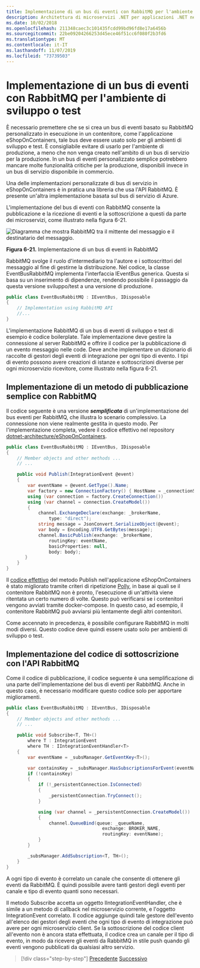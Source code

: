 ```yaml
---
title: Implementazione di un bus di eventi con RabbitMQ per l'ambiente di sviluppo o test
description: Architettura di microservizi .NET per applicazioni .NET nei contenitori | Implementazione della messaggistica di un bus di eventi con RabbitMQ per l'integrazione di eventi per gli ambienti di sviluppo o test.
ms.date: 10/02/2018
ms.openlocfilehash: 211348caec3c101435fcdd99bd96fd8e17a6456b
ms.sourcegitcommit: 22be09204266253d45ece46f51cc6f080f2b3fd6
ms.translationtype: MT
ms.contentlocale: it-IT
ms.lasthandoff: 11/07/2019
ms.locfileid: "73739503"
---
```

# <a name="implementing-an-event-bus-with-rabbitmq-for-the-development-or-test-environment"></a>Implementazione di un bus di eventi con RabbitMQ per l'ambiente di sviluppo o test

È necessario premettere che se si crea un bus di eventi basato su RabbitMQ personalizzato in esecuzione in un contenitore, come l'applicazione eShopOnContainers, tale bus deve essere usato solo per gli ambienti di sviluppo e test. È consigliabile evitare di usarlo per l'ambiente di produzione, a meno che non venga creato nell'ambito di un bus di servizio per la produzione. In un bus di eventi personalizzato semplice potrebbero mancare molte funzionalità critiche per la produzione, disponibili invece in un bus di servizio disponibile in commercio.

Una delle implementazioni personalizzate di bus di servizio in eShopOnContainers è in pratica una libreria che usa l'API RabbitMQ. È presente un'altra implementazione basata sul bus di servizio di Azure.

L'implementazione del bus di eventi con RabbitMQ consente la pubblicazione e la ricezione di eventi e la sottoscrizione a questi da parte dei microservizi, come illustrato nella figura 6-21.

![Diagramma che mostra RabbitMQ tra il mittente del messaggio e il destinatario del messaggio.](./media/rabbitmq-event-bus-development-test-environment/rabbitmq-implementation.png)

**Figura 6-21.** Implementazione di un bus di eventi in RabbitMQ

RabbitMQ svolge il ruolo d'intermediario tra l'autore e i sottoscrittori del messaggio al fine di gestirne la distribuzione. Nel codice, la classe EventBusRabbitMQ implementa l'interfaccia IEventBus generica. Questa si basa su un inserimento di dipendenze, rendendo possibile il passaggio da questa versione sviluppo/test a una versione di produzione.

```csharp
public class EventBusRabbitMQ : IEventBus, IDisposable
{
    // Implementation using RabbitMQ API
    //...
}
```

L'implementazione RabbitMQ di un bus di eventi di sviluppo e test di esempio è codice boilerplate. Tale implementazione deve gestire la connessione al server RabbitMQ e offrire il codice per la pubblicazione di un evento messaggio nelle code. Deve anche implementare un dizionario di raccolte di gestori degli eventi di integrazione per ogni tipo di evento. I tipi di evento possono avere creazioni di istanze e sottoscrizioni diverse per ogni microservizio ricevitore, come illustrato nella figura 6-21.

## <a name="implementing-a-simple-publish-method-with-rabbitmq"></a>Implementazione di un metodo di pubblicazione semplice con RabbitMQ

Il codice seguente è una versione ***semplificata*** di un'implementazione del bus eventi per RabbitMQ, che illustra lo scenario complessivo. La connessione non viene realmente gestita in questo modo. Per l'implementazione completa, vedere il codice effettivo nel repository [dotnet-architecture/eShopOnContainers](https://github.com/dotnet-architecture/eShopOnContainers/blob/master/src/BuildingBlocks/EventBus/EventBusRabbitMQ/EventBusRabbitMQ.cs).

```csharp
public class EventBusRabbitMQ : IEventBus, IDisposable
{
    // Member objects and other methods ...
    // ...

    public void Publish(IntegrationEvent @event)
    {
        var eventName = @event.GetType().Name;
        var factory = new ConnectionFactory() { HostName = _connectionString };
        using (var connection = factory.CreateConnection())
        using (var channel = connection.CreateModel())
        {
            channel.ExchangeDeclare(exchange: _brokerName,
                type: "direct");
            string message = JsonConvert.SerializeObject(@event);
            var body = Encoding.UTF8.GetBytes(message);
            channel.BasicPublish(exchange: _brokerName,
                routingKey: eventName,
                basicProperties: null,
                body: body);
       }
    }
}
```

Il [codice effettivo](https://github.com/dotnet-architecture/eShopOnContainers/blob/master/src/BuildingBlocks/EventBus/EventBusRabbitMQ/EventBusRabbitMQ.cs) del metodo Publish nell'applicazione eShopOnContainers è stato migliorato tramite criteri di ripetizione [Polly](https://github.com/App-vNext/Polly), in base ai quali se il contenitore RabbitMQ non è pronto, l'esecuzione di un'attività viene ritentata un certo numero di volte. Questo può verificarsi se i contenitori vengono avviati tramite docker-compose. In questo caso, ad esempio, il contenitore RabbitMQ può avviarsi più lentamente degli altri contenitori.

Come accennato in precedenza, è possibile configurare RabbitMQ in molti modi diversi. Questo codice deve quindi essere usato solo per ambienti di sviluppo o test.

## <a name="implementing-the-subscription-code-with-the-rabbitmq-api"></a>Implementazione del codice di sottoscrizione con l'API RabbitMQ

Come il codice di pubblicazione, il codice seguente è una semplificazione di una parte dell'implementazione del bus di eventi per RabbitMQ. Anche in questo caso, è necessario modificare questo codice solo per apportare miglioramenti.

```csharp
public class EventBusRabbitMQ : IEventBus, IDisposable
{
    // Member objects and other methods ...
    // ...

    public void Subscribe<T, TH>()
        where T : IntegrationEvent
        where TH : IIntegrationEventHandler<T>
    {
        var eventName = _subsManager.GetEventKey<T>();

        var containsKey = _subsManager.HasSubscriptionsForEvent(eventName);
        if (!containsKey)
        {
            if (!_persistentConnection.IsConnected)
            {
                _persistentConnection.TryConnect();
            }

            using (var channel = _persistentConnection.CreateModel())
            {
                channel.QueueBind(queue: _queueName,
                                    exchange: BROKER_NAME,
                                    routingKey: eventName);
            }
        }

        _subsManager.AddSubscription<T, TH>();
    }
}
```

A ogni tipo di evento è correlato un canale che consente di ottenere gli eventi da RabbitMQ. È quindi possibile avere tanti gestori degli eventi per canale e tipo di evento quanti sono necessari.

Il metodo Subscribe accetta un oggetto IIntegrationEventHandler, che è simile a un metodo di callback nel microservizio corrente, e l'oggetto IntegrationEvent correlato. Il codice aggiunge quindi tale gestore dell'evento all'elenco dei gestori degli eventi che ogni tipo di evento di integrazione può avere per ogni microservizio client. Se la sottoscrizione del codice client all'evento non è ancora stata effettuata, il codice crea un canale per il tipo di evento, in modo da ricevere gli eventi da RabbitMQ in stile push quando gli eventi vengono pubblicati da qualsiasi altro servizio.

>[!div class="step-by-step"]
>[Precedente](integration-event-based-microservice-communications.md)
>[Successivo](subscribe-events.md)

